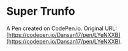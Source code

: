 # Super Trunfo 

A Pen created on CodePen.io. Original URL: [https://codepen.io/Dansan17/pen/LYeNXXB](https://codepen.io/Dansan17/pen/LYeNXXB).

